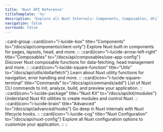```yaml
---
title: 'Nuxt API Reference'
titleTemplate: '%s'
description: 'Explore all Nuxt Internals: Components, Composables, Utils, Commands and more.'
navigation: false
surround: false
---
```


::card-group
  ::card{icon="i-lucide-box" title="Components" to="/docs/api/components/client-only"}
  Explore Nuxt built-in components for pages, layouts, head, and more.
  ::
  ::card{icon="i-lucide-arrow-left-right" title="Composables" to="/docs/api/composables/use-app-config"}
  Discover Nuxt composable functions for data-fetching, head management and more.
  ::
  ::card{icon="i-lucide-square-function" title="Utils" to="/docs/api/utils/dollarfetch"}
  Learn about Nuxt utility functions for navigation, error handling and more.
  ::
  ::card{icon="i-lucide-square-terminal" title="Commands" to="/docs/api/commands/add"}
  List of Nuxt CLI commands to init, analyze, build, and preview your application.
  ::
  ::card{icon="i-lucide-package" title="Nuxt Kit" to="/docs/api/kit/modules"}
  Understand Nuxt Kit utilities to create modules and control Nuxt.
  ::
  ::card{icon="i-lucide-brain" title="Advanced" to="/docs/api/advanced/hooks"}
  Go deep in Nuxt internals with Nuxt lifecycle hooks.
  ::
  ::card{icon="i-lucide-cog" title="Nuxt Configuration" to="/docs/api/nuxt-config"}
  Explore all Nuxt configuration options to customize your application.
  ::
::
